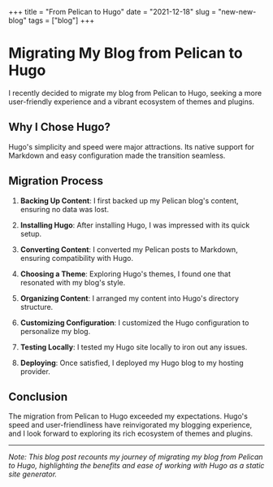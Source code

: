 +++
title = "From Pelican to Hugo"
date = "2021-12-18"
slug = "new-new-blog"
tags = ["blog"]
+++

# Migrating My Blog from Pelican to Hugo

I recently decided to migrate my blog from Pelican to Hugo, seeking a more user-friendly experience and a vibrant ecosystem of themes and plugins.

## Why I Chose Hugo?

Hugo's simplicity and speed were major attractions. Its native support for Markdown and easy configuration made the transition seamless.

## Migration Process

1. **Backing Up Content**: I first backed up my Pelican blog's content, ensuring no data was lost.

2. **Installing Hugo**: After installing Hugo, I was impressed with its quick setup.

3. **Converting Content**: I converted my Pelican posts to Markdown, ensuring compatibility with Hugo.

4. **Choosing a Theme**: Exploring Hugo's themes, I found one that resonated with my blog's style.

5. **Organizing Content**: I arranged my content into Hugo's directory structure.

6. **Customizing Configuration**: I customized the Hugo configuration to personalize my blog.

7. **Testing Locally**: I tested my Hugo site locally to iron out any issues.

8. **Deploying**: Once satisfied, I deployed my Hugo blog to my hosting provider.

## Conclusion

The migration from Pelican to Hugo exceeded my expectations. Hugo's speed and user-friendliness have reinvigorated my blogging experience, and I look forward to exploring its rich ecosystem of themes and plugins.

---
*Note: This blog post recounts my journey of migrating my blog from Pelican to Hugo, highlighting the benefits and ease of working with Hugo as a static site generator.*

